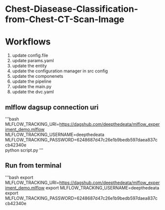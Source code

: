 # Chest-Diasease-Classification-from-Chest-CT-Scan-Image

# Workflows 

1. update config.file
2. update params.yaml
3. update the entity
4. update the configuration manager in src config
5. update the componenets
6. update the pipeline
7. update the main.py
8. update the dvc.yaml

## mlflow dagsup connection uri
'''bash
MLFLOW_TRACKING_URI=https://dagshub.com/deepthedeata/mlflow_experiment_demo.mlflow \
MLFLOW_TRACKING_USERNAME=deepthedeata \
MLFLOW_TRACKING_PASSWORD=6248687d47c26e1b9bedb597daea837ccb42340e \
python script.py
'''
## Run from terminal
'''bash
export MLFLOW_TRACKING_URI=https://dagshub.com/deepthedeata/mlflow_experiment_demo.mlflow
export MLFLOW_TRACKING_USERNAME=deepthedeata
export MLFLOW_TRACKING_PASSWORD=6248687d47c26e1b9bedb597daea837ccb42340e